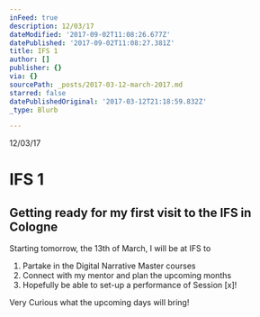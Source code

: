 ```yaml
---
inFeed: true
description: 12/03/17
dateModified: '2017-09-02T11:08:26.677Z'
datePublished: '2017-09-02T11:08:27.381Z'
title: IFS 1
author: []
publisher: {}
via: {}
sourcePath: _posts/2017-03-12-march-2017.md
starred: false
datePublishedOriginal: '2017-03-12T21:18:59.832Z'
_type: Blurb

---
```

12/03/17

# IFS 1

## Getting ready for my first visit to the IFS in Cologne

Starting tomorrow, the 13th of March, I will be at IFS to

1. Partake in the Digital Narrative Master courses
2. Connect with my mentor and plan the upcoming months
3. Hopefully be able to set-up a performance of Session \[x\]!

Very Curious what the upcoming days will bring!